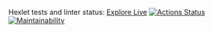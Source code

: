 Hexlet tests and linter status:
[Explore Live](https://frontend-project-11-mu-one.vercel.app/)
[![Actions Status](https://github.com/Dmitry1399/frontend-project-11/actions/workflows/hexlet-check.yml/badge.svg)](https://github.com/Dmitry1399/frontend-project-11/actions)
[![Maintainability](https://api.codeclimate.com/v1/badges/a4f2be70f727311011a2/maintainability)](https://codeclimate.com/github/Dmitry1399/frontend-project-11/maintainability)
